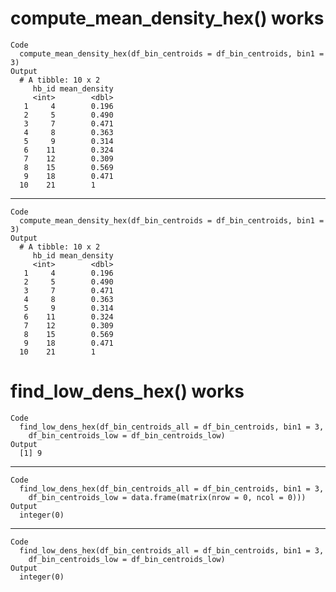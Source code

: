 # compute_mean_density_hex() works

    Code
      compute_mean_density_hex(df_bin_centroids = df_bin_centroids, bin1 = 3)
    Output
      # A tibble: 10 x 2
         hb_id mean_density
         <int>        <dbl>
       1     4        0.196
       2     5        0.490
       3     7        0.471
       4     8        0.363
       5     9        0.314
       6    11        0.324
       7    12        0.309
       8    15        0.569
       9    18        0.471
      10    21        1    

---

    Code
      compute_mean_density_hex(df_bin_centroids = df_bin_centroids, bin1 = 3)
    Output
      # A tibble: 10 x 2
         hb_id mean_density
         <int>        <dbl>
       1     4        0.196
       2     5        0.490
       3     7        0.471
       4     8        0.363
       5     9        0.314
       6    11        0.324
       7    12        0.309
       8    15        0.569
       9    18        0.471
      10    21        1    

# find_low_dens_hex() works

    Code
      find_low_dens_hex(df_bin_centroids_all = df_bin_centroids, bin1 = 3,
        df_bin_centroids_low = df_bin_centroids_low)
    Output
      [1] 9

---

    Code
      find_low_dens_hex(df_bin_centroids_all = df_bin_centroids, bin1 = 3,
        df_bin_centroids_low = data.frame(matrix(nrow = 0, ncol = 0)))
    Output
      integer(0)

---

    Code
      find_low_dens_hex(df_bin_centroids_all = df_bin_centroids, bin1 = 3,
        df_bin_centroids_low = df_bin_centroids_low)
    Output
      integer(0)

